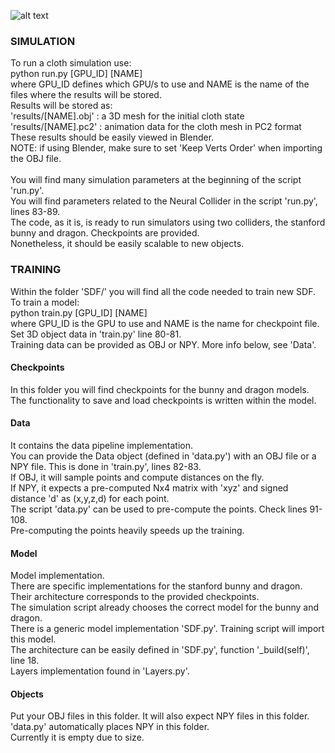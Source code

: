 ![alt text](qualitative.png?raw=true)

<h3>SIMULATION</h3>
To run a cloth simulation use:<br>
python run.py [GPU_ID] [NAME]<br>
where GPU_ID defines which GPU/s to use and NAME is the name of the files where the results will be stored.<br>
Results will be stored as:<br>
'results/[NAME].obj' : a 3D mesh for the initial cloth state<br>
'results/[NAME].pc2' : animation data for the cloth mesh in PC2 format<br>
These results should be easily viewed in Blender. <br>
NOTE: if using Blender, make sure to set 'Keep Verts Order' when importing the OBJ file.<br>
<br>
You will find many simulation parameters at the beginning of the script 'run.py'.<br>
You will find parameters related to the Neural Collider in the script 'run.py', lines 83-89.<br>
The code, as it is, is ready to run simulators using two colliders, the stanford bunny and dragon. Checkpoints are provided.<br>
Nonetheless, it should be easily scalable to new objects.

<h3>TRAINING</h3>
Within the folder 'SDF/' you will find all the code needed to train new SDF.<br>
To train a model:<br>
python train.py [GPU_ID] [NAME]<br>
where GPU_ID is the GPU to use and NAME is the name for checkpoint file.<br>
Set 3D object data in 'train.py' line 80-81.<br>
Training data can be provided as OBJ or NPY. More info below, see 'Data'.

<h4>Checkpoints</h4>
In this folder you will find checkpoints for the bunny and dragon models.<br>
The functionality to save and load checkpoints is written within the model.

<h4>Data</h4>
It contains the data pipeline implementation.<br>
You can provide the Data object (defined in 'data.py') with an OBJ file or a NPY file. This is done in 'train.py', lines 82-83.<br>
If OBJ, it will sample points and compute distances on the fly.<br>
If NPY, it expects a pre-computed Nx4 matrix with 'xyz' and signed distance 'd' as (x,y,z,d) for each point.<br>
The script 'data.py' can be used to pre-compute the points. Check lines 91-108.<br>
Pre-computing the points heavily speeds up the training.

<h4>Model</h4>
Model implementation.<br>
There are specific implementations for the stanford bunny and dragon. Their architecture corresponds to the provided checkpoints.<br>
The simulation script already chooses the correct model for the bunny and dragon.<br>
There is a generic model implementation 'SDF.py'. Training script will import this model.<br>
The architecture can be easily defined in 'SDF.py', function '_build(self)', line 18.<br>
Layers implementation found in 'Layers.py'.

<h4>Objects</h4>
Put your OBJ files in this folder. It will also expect NPY files in this folder. 'data.py' automatically places NPY in this folder.<br>
Currently it is empty due to size.

